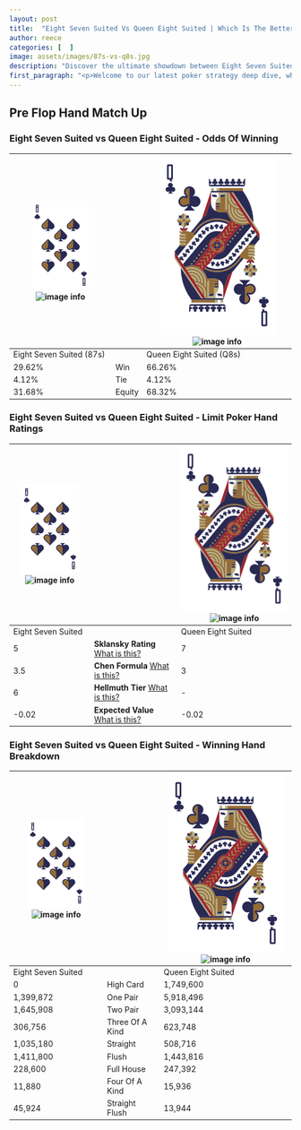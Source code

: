 ```yaml
---
layout: post
title:  "Eight Seven Suited Vs Queen Eight Suited | Which Is The Better Hand In Poker? A Complete Guide"
author: reece
categories: [  ]
image: assets/images/87s-vs-q8s.jpg
description: "Discover the ultimate showdown between Eight Seven Suited and Queen Eight Suited in poker! Uncover the odds, strategies, and scenarios where one hand triumphs over the other. Get ready to up your poker game with this thrilling analysis."
first_paragraph: "<p>Welcome to our latest poker strategy deep dive, where we're pitting two distinct hands against each other in a high-stakes showdown: Eight Seven Suited vs Queen Eight Suited.</p><p>In the dynamic world of poker, every decision counts, and knowing which hand holds the upper hand is key to your success at the table.</p><p>In this article, we'll dissect these two hands, explore the scenarios where one dominates the other, and equip you with the knowledge to make strategic choices that can tip the odds in your favor.</p><p>Get ready to unravel the intriguing dynamics of these poker hands and elevate your game to new heights.</p>"
---
```




[comment]: # (sp0)

## Pre Flop Hand Match Up

<div class="table hand-ratings" markdown="1"> 



### Eight Seven Suited vs Queen Eight Suited - Odds Of Winning


    
| ![image info](assets/images/hand1/8.png) ![image info](assets/images/hand1/7s.png) |  | ![image info](assets/images/hand2/Q.png) ![image info](assets/images/hand2/8s.png) |
| -------- | -------- | -------- |
| Eight Seven Suited (87s) |  | Queen Eight Suited (Q8s) |
| 29.62% | Win | 66.26% |
| 4.12% | Tie | 4.12% |
| 31.68% | Equity | 68.32% |




[comment]: # (sp1)



### Eight Seven Suited vs Queen Eight Suited - Limit Poker Hand Ratings


    
| ![image info](assets/images/hand1/8.png) ![image info](assets/images/hand1/7s.png) |  | ![image info](assets/images/hand2/Q.png) ![image info](assets/images/hand2/8s.png) |
| -------- | -------- | -------- |
| Eight Seven Suited |  | Queen Eight Suited |
| 5 | **Sklansky Rating** [What is this?](/sklansky-rating-explained) | 7 |
| 3.5 | **Chen Formula** [What is this?](/chen-formula-explained) | 3 |
| 6 | **Hellmuth Tier** [What is this?](/Hellmuth-tier-explained) | - |
| -0.02 | **Expected Value** [What is this?](/expected-value-explained) | -0.02 |




[comment]: # (sp2)



### Eight Seven Suited vs Queen Eight Suited - Winning Hand Breakdown


    
| ![image info](assets/images/hand1/8.png) ![image info](assets/images/hand1/7s.png) |  | ![image info](assets/images/hand2/Q.png) ![image info](assets/images/hand2/8s.png) |
| -------- | -------- | -------- |
| Eight Seven Suited |  | Queen Eight Suited |
| 0 | High Card | 1,749,600 |
| 1,399,872 | One Pair | 5,918,496 |
| 1,645,908 | Two Pair | 3,093,144 |
| 306,756 | Three Of A Kind | 623,748 |
| 1,035,180 | Straight | 508,716 |
| 1,411,800 | Flush | 1,443,816 |
| 228,600 | Full House | 247,392 |
| 11,880 | Four Of A Kind | 15,936 |
| 45,924 | Straight Flush | 13,944 |




[comment]: # (sp3)



</div>

[comment]: # (sp4)



[comment]: # (sp5)

